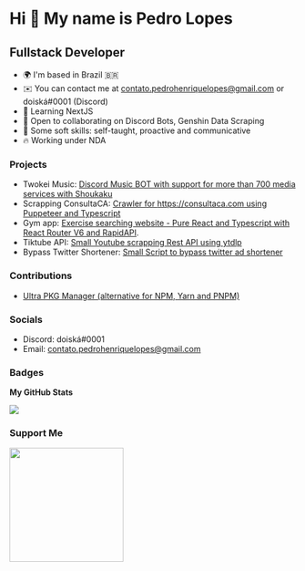Hi 👋 My name is Pedro Lopes
============================

Fullstack Developer
-------------

* 🌍  I'm based in Brazil 🇧🇷
* ✉️  You can contact me at [contato.pedrohenriquelopes@gmail.com](mailto:contato.pedrohenriquelopes@gmail.com) or doiská#0001 (Discord)
* 🧠  Learning NextJS
* 🤝  Open to collaborating on Discord Bots, Genshin Data Scraping
* 🧬  Some soft skills: self-taught, proactive and communicative
* 🔥  Working under NDA

### Projects
* Twokei Music: [Discord Music BOT with support for more than 700 media services with Shoukaku](https://github.com/doiska/twokei-next)
* Scrapping ConsultaCA: [Crawler for https://consultaca.com using Puppeteer and Typescript](https://github.com/doiska/scrapping-consulta-ca)
* Gym app: [Exercise searching website - Pure React and Typescript with React Router V6 and RapidAPI](https://github.com/doiska/gym-app).
* Tiktube API: [Small Youtube scrapping Rest API using ytdlp](https://github.com/doiska/tiktube-api)
* Bypass Twitter Shortener: [Small Script to bypass twitter ad shortener](https://github.com/doiska/twitter-shortener-bypass)

### Contributions
* [Ultra PKG Manager (alternative for NPM, Yarn and PNPM)](https://github.com/nachoaldamav/ultra)

### Socials

* Discord: doiská#0001
* Email: contato.pedrohenriquelopes@gmail.com

### Badges

<b>My GitHub Stats</b>

<a href="http://www.github.com/doiska"><img src="https://github-readme-streak-stats.herokuapp.com/?user=doiska&stroke=ffffff&background=1c1917&ring=0891b2&fire=0891b2&currStreakNum=ffffff&currStreakLabel=0891b2&sideNums=ffffff&sideLabels=ffffff&dates=ffffff&hide_border=true" /></a>

### Support Me

<a href="https://www.buymeacoffee.com/doiska"><img src="https://cdn.buymeacoffee.com/buttons/v2/default-yellow.png" width="200" /></a>
